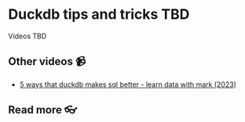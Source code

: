 # Duckdb tips and tricks TBD

Videos TBD


## Other videos 📹

- [5 ways that duckdb makes sql better - learn data with mark (2023)](https://www.youtube.com/watch?v=Fg8n-O0dhrI)

## Read more 👓

